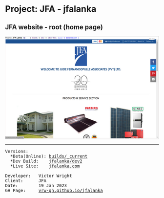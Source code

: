 # Project: JFA - jfalanka

## JFA website - root (home page)

![screenshot](https://github.com/vrw-GH/assets/raw/main/repo-media/jfalanka/Screenshot.png)

---

<pre>
Versions:
  *Beta(Online): <a href="https://wrightsdesk.com/JFA/jfalanka">builds/_current</a>
  *Dev Build:    <a href="https://github.com/vrw-GH/jfalanka/tree/main/dev2">jfalanka/dev2</a>
  *Live Site:    <a href="http://www.jfalanka.com">jfalanka.com</a>

Developer:   Victor Wright
Client:      JFA
Date:        19 Jan 2023
GH Page:     <a href="https://vrw-gh.github.io/jfalanka/">vrw-gh.github.io/jfalanka</a>
</pre>
